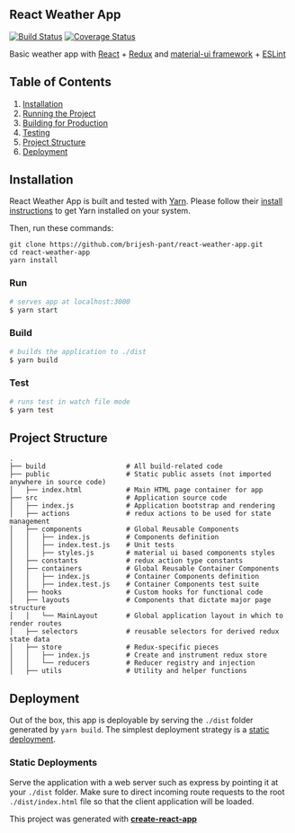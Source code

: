 ## React Weather App

[![Build Status](https://travis-ci.org/brijesh-pant/react-weather-app.svg?branch=master)](https://travis-ci.org/brijesh-pant/react-weather-app)
[![Coverage Status](https://coveralls.io/repos/github/brijesh-pant/react-weather-app/badge.svg?branch=feature/refactor)](https://coveralls.io/github/brijesh-pant/react-weather-app?branch=feature/refactor)

Basic weather app with [React](https://reactjs.org/) + [Redux](https://redux.js.org/introduction) and [material-ui framework](https://material-ui.com/) + [ESLint](https://eslint.org/)

## Table of Contents

1. [Installation](#getting-started)
1. [Running the Project](#run)
1. [Building for Production](#build)
1. [Testing](#test)
1. [Project Structure](#project-structure)
1. [Deployment](#deployment)

## Installation

React Weather App is built and tested with [Yarn](https://yarnpkg.com). Please follow their [install instructions](https://yarnpkg.com/getting-started/install) to get Yarn installed on your system.

Then, run these commands:

```
git clone https://github.com/brijesh-pant/react-weather-app.git
cd react-weather-app
yarn install
```

### Run

```bash
# serves app at localhost:3000
$ yarn start
```

### Build

```bash
# builds the application to ./dist
$ yarn build
```

### Test

```bash
# runs test in watch file mode
$ yarn test
```

## Project Structure

```
.
├── build                    # All build-related code
├── public                   # Static public assets (not imported anywhere in source code)
│   ├── index.html           # Main HTML page container for app
├── src                      # Application source code
│   ├── index.js             # Application bootstrap and rendering
│   ├── actions              # redux actions to be used for state management
│   ├── components           # Global Reusable Components
│   │   ├── index.js         # Components definition
│   │   ├── index.test.js    # Unit tests
│   │   ├── styles.js        # material ui based components styles
│   ├── constants            # redux action type constants
│   ├── containers           # Global Reusable Container Components
│   │   ├── index.js         # Container Components definition
│   │   ├── index.test.js    # Container Components test suite
│   ├── hooks                # Custom hooks for functional code
│   ├── layouts              # Components that dictate major page structure
│   │   └── MainLayout       # Global application layout in which to render routes
│   ├── selectors            # reusable selectors for derived redux state data
│   ├── store                # Redux-specific pieces
│   │   ├── index.js         # Create and instrument redux store
│   │   └── reducers         # Reducer registry and injection
│   ├── utils                # Utility and helper functions
```

## Deployment

Out of the box, this app is deployable by serving the `./dist` folder generated by `yarn build`. The simplest deployment strategy is a [static deployment](#static-deployments).

### Static Deployments

Serve the application with a web server such as express by pointing it at your `./dist` folder. Make sure to direct incoming route requests to the root `./dist/index.html` file so that the client application will be loaded.

This project was generated with **[create-react-app](https://github.com/facebook/create-react-app)**
